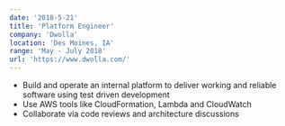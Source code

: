 ```yaml
---
date: '2018-5-21'
title: 'Platform Engineer'
company: 'Dwolla'
location: 'Des Moines, IA'
range: 'May - July 2018'
url: 'https://www.dwolla.com/'
---
```


- Build and operate an internal platform to deliver working and reliable software using test driven development
- Use AWS tools like CloudFormation, Lambda and CloudWatch
- Collaborate via code reviews and architecture discussions
